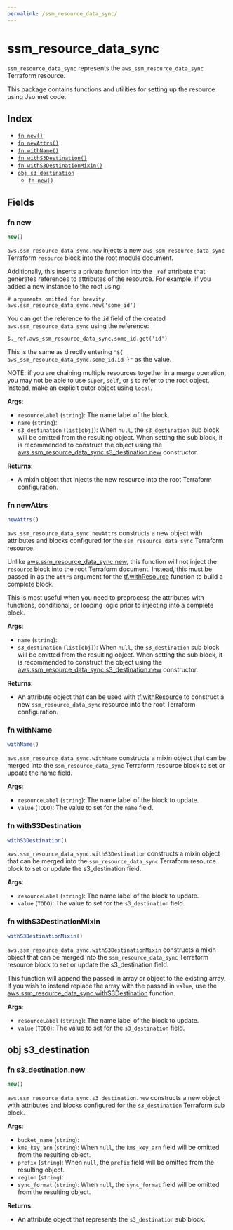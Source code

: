 ```yaml
---
permalink: /ssm_resource_data_sync/
---
```


# ssm_resource_data_sync

`ssm_resource_data_sync` represents the `aws_ssm_resource_data_sync` Terraform resource.



This package contains functions and utilities for setting up the resource using Jsonnet code.


## Index

* [`fn new()`](#fn-new)
* [`fn newAttrs()`](#fn-newattrs)
* [`fn withName()`](#fn-withname)
* [`fn withS3Destination()`](#fn-withs3destination)
* [`fn withS3DestinationMixin()`](#fn-withs3destinationmixin)
* [`obj s3_destination`](#obj-s3_destination)
  * [`fn new()`](#fn-s3_destinationnew)

## Fields

### fn new

```ts
new()
```


`aws.ssm_resource_data_sync.new` injects a new `aws_ssm_resource_data_sync` Terraform `resource`
block into the root module document.

Additionally, this inserts a private function into the `_ref` attribute that generates references to attributes of the
resource. For example, if you added a new instance to the root using:

    # arguments omitted for brevity
    aws.ssm_resource_data_sync.new('some_id')

You can get the reference to the `id` field of the created `aws.ssm_resource_data_sync` using the reference:

    $._ref.aws_ssm_resource_data_sync.some_id.get('id')

This is the same as directly entering `"${ aws_ssm_resource_data_sync.some_id.id }"` as the value.

NOTE: if you are chaining multiple resources together in a merge operation, you may not be able to use `super`, `self`,
or `$` to refer to the root object. Instead, make an explicit outer object using `local`.

**Args**:
  - `resourceLabel` (`string`): The name label of the block.
  - `name` (`string`): 
  - `s3_destination` (`list[obj]`):  When `null`, the `s3_destination` sub block will be omitted from the resulting object. When setting the sub block, it is recommended to construct the object using the [aws.ssm_resource_data_sync.s3_destination.new](#fn-ssmresourcedatasyncs3destinationnew) constructor.

**Returns**:
- A mixin object that injects the new resource into the root Terraform configuration.


### fn newAttrs

```ts
newAttrs()
```


`aws.ssm_resource_data_sync.newAttrs` constructs a new object with attributes and blocks configured for the `ssm_resource_data_sync`
Terraform resource.

Unlike [aws.ssm_resource_data_sync.new](#fn-ssmresourcedatasyncnew), this function will not inject the `resource`
block into the root Terraform document. Instead, this must be passed in as the `attrs` argument for the
[tf.withResource](https://github.com/tf-libsonnet/core/tree/main/docs#fn-withresource) function to build a complete block.

This is most useful when you need to preprocess the attributes with functions, conditional, or looping logic prior to
injecting into a complete block.

**Args**:
  - `name` (`string`): 
  - `s3_destination` (`list[obj]`):  When `null`, the `s3_destination` sub block will be omitted from the resulting object. When setting the sub block, it is recommended to construct the object using the [aws.ssm_resource_data_sync.s3_destination.new](#fn-ssmresourcedatasyncs3destinationnew) constructor.

**Returns**:
  - An attribute object that can be used with [tf.withResource](https://github.com/tf-libsonnet/core/tree/main/docs#fn-withresource) to construct a new `ssm_resource_data_sync` resource into the root Terraform configuration.


### fn withName

```ts
withName()
```

`aws.ssm_resource_data_sync.withName` constructs a mixin object that can be merged into the `ssm_resource_data_sync`
Terraform resource block to set or update the name field.



**Args**:
  - `resourceLabel` (`string`): The name label of the block to update.
  - `value` (`TODO`): The value to set for the `name` field.


### fn withS3Destination

```ts
withS3Destination()
```

`aws.ssm_resource_data_sync.withS3Destination` constructs a mixin object that can be merged into the `ssm_resource_data_sync`
Terraform resource block to set or update the s3_destination field.



**Args**:
  - `resourceLabel` (`string`): The name label of the block to update.
  - `value` (`TODO`): The value to set for the `s3_destination` field.


### fn withS3DestinationMixin

```ts
withS3DestinationMixin()
```

`aws.ssm_resource_data_sync.withS3DestinationMixin` constructs a mixin object that can be merged into the `ssm_resource_data_sync`
Terraform resource block to set or update the s3_destination field.

This function will append the passed in array or object to the existing array. If you wish
to instead replace the array with the passed in `value`, use the [aws.ssm_resource_data_sync.withS3Destination](TODO)
function.


**Args**:
  - `resourceLabel` (`string`): The name label of the block to update.
  - `value` (`TODO`): The value to set for the `s3_destination` field.


## obj s3_destination



### fn s3_destination.new

```ts
new()
```


`aws.ssm_resource_data_sync.s3_destination.new` constructs a new object with attributes and blocks configured for the `s3_destination`
Terraform sub block.



**Args**:
  - `bucket_name` (`string`): 
  - `kms_key_arn` (`string`):  When `null`, the `kms_key_arn` field will be omitted from the resulting object.
  - `prefix` (`string`):  When `null`, the `prefix` field will be omitted from the resulting object.
  - `region` (`string`): 
  - `sync_format` (`string`):  When `null`, the `sync_format` field will be omitted from the resulting object.

**Returns**:
  - An attribute object that represents the `s3_destination` sub block.
